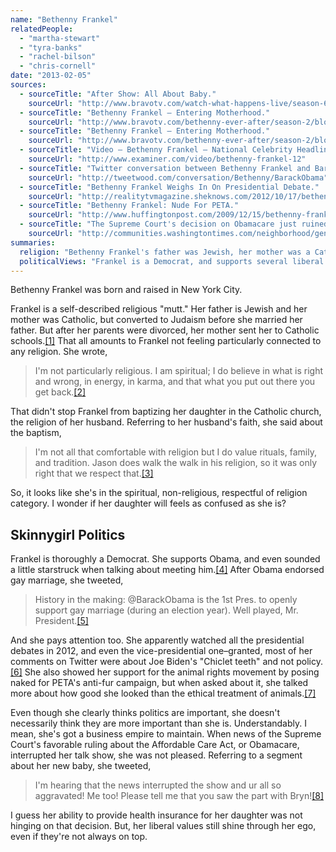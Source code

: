 ```yaml
---
name: "Bethenny Frankel"
relatedPeople:
  - "martha-stewart"
  - "tyra-banks"
  - "rachel-bilson"
  - "chris-cornell"
date: "2013-02-05"
sources:
  - sourceTitle: "After Show: All About Baby."
    sourceUrl: "http://www.bravotv.com/watch-what-happens-live/season-6/videos/after-show-all-about-baby"
  - sourceTitle: "Bethenny Frankel – Entering Motherhood."
    sourceUrl: "http://www.bravotv.com/bethenny-ever-after/season-2/blogs/bethenny-frankel/entering-motherhood?page=0,0"
  - sourceTitle: "Bethenny Frankel – Entering Motherhood."
    sourceUrl: "http://www.bravotv.com/bethenny-ever-after/season-2/blogs/bethenny-frankel/entering-motherhood?page=0,1"
  - sourceTitle: "Video – Bethenny Frankel – National Celebrity Headlines."
    sourceUrl: "http://www.examiner.com/video/bethenny-frankel-12"
  - sourceTitle: "Twitter conversation between Bethenny Frankel and Barack Obama."
    sourceUrl: "http://tweetwood.com/conversation/Bethenny/BarackObama"
  - sourceTitle: "Bethenny Frankel Weighs In On Presidential Debate."
    sourceUrl: "http://realitytvmagazine.sheknows.com/2012/10/17/bethenny-frankel-weighs-in-on-presidential-debate/"
  - sourceTitle: "Bethenny Frankel: Nude For PETA."
    sourceUrl: "http://www.huffingtonpost.com/2009/12/15/bethenny-frankel-nude-for_n_393003.html"
  - sourceTitle: "The Supreme Court's decision on Obamacare just ruined Bethenny Frankel's day."
    sourceUrl: "http://communities.washingtontimes.com/neighborhood/genos-world-communities/2012/jun/28/bethenny/"
summaries:
  religion: "Bethenny Frankel's father was Jewish, her mother was a Catholic convert to Judaism, and Frankel considers herself spiritual but not religious."
  politicalViews: "Frankel is a Democrat, and supports several liberal causes."
---
```


Bethenny Frankel was born and raised in New York City.

Frankel is a self-described religious "mutt." Her father is Jewish and her mother was Catholic, but converted to Judaism before she married her father. But after her parents were divorced, her mother sent her to Catholic schools.<a class="source-citation" href="#http%3A%2F%2Fwww.bravotv.com%2Fwatch-what-happens-live%2Fseason-6%2Fvideos%2Fafter-show-all-about-baby" title="After Show: All About Baby.">[1]</a> That all amounts to Frankel not feeling particularly connected to any religion. She wrote,

>I'm not particularly religious. I am spiritual; I do believe in what is right and wrong, in energy, in karma, and that what you put out there you get back.<a class="source-citation" href="#http%3A%2F%2Fwww.bravotv.com%2Fbethenny-ever-after%2Fseason-2%2Fblogs%2Fbethenny-frankel%2Fentering-motherhood%3Fpage%3D0%2C0" title="Bethenny Frankel – Entering Motherhood.">[2]</a>

That didn't stop Frankel from baptizing her daughter in the Catholic church, the religion of her husband. Referring to her husband's faith, she said about the baptism,

>I'm not all that comfortable with religion but I do value rituals, family, and tradition. Jason does walk the walk in his religion, so it was only right that we respect that.<a class="source-citation" href="#http%3A%2F%2Fwww.bravotv.com%2Fbethenny-ever-after%2Fseason-2%2Fblogs%2Fbethenny-frankel%2Fentering-motherhood%3Fpage%3D0%2C1" title="Bethenny Frankel – Entering Motherhood.">[3]</a>

So, it looks like she's in the spiritual, non-religious, respectful of religion category. I wonder if her daughter will feels as confused as she is?


## Skinnygirl Politics

Frankel is thoroughly a Democrat. She supports Obama, and even sounded a little starstruck when talking about meeting him.<a class="source-citation" href="#http%3A%2F%2Fwww.examiner.com%2Fvideo%2Fbethenny-frankel-12" title="Video – Bethenny Frankel – National Celebrity Headlines.">[4]</a> After Obama endorsed gay marriage, she tweeted,

>History in the making: @BarackObama is the 1st Pres. to openly support gay marriage (during an election year). Well played, Mr. President.<a class="source-citation" href="#http%3A%2F%2Ftweetwood.com%2Fconversation%2FBethenny%2FBarackObama" title="Twitter conversation between Bethenny Frankel and Barack Obama.">[5]</a>

And she pays attention too. She apparently watched all the presidential debates in 2012, and even the vice-presidential one–granted, most of her comments on Twitter were about Joe Biden's "Chiclet teeth" and not policy.<a class="source-citation" href="#http%3A%2F%2Frealitytvmagazine.sheknows.com%2F2012%2F10%2F17%2Fbethenny-frankel-weighs-in-on-presidential-debate%2F" title="Bethenny Frankel Weighs In On Presidential Debate.">[6]</a> She also showed her support for the animal rights movement by posing naked for PETA's anti-fur campaign, but when asked about it, she talked more about how good she looked than the ethical treatment of animals.<a class="source-citation" href="#http%3A%2F%2Fwww.huffingtonpost.com%2F2009%2F12%2F15%2Fbethenny-frankel-nude-for_n_393003.html" title="Bethenny Frankel: Nude For PETA.">[7]</a>

Even though she clearly thinks politics are important, she doesn't necessarily think they are more important than she is. Understandably. I mean, she's got a business empire to maintain. When news of the Supreme Court's favorable ruling about the Affordable Care Act, or Obamacare, interrupted her talk show, she was not pleased. Referring to a segment about her new baby, she tweeted,

>I'm hearing that the news interrupted the show and ur all so aggravated! Me too! Please tell me that you saw the part with Bryn!<a class="source-citation" href="#http%3A%2F%2Fcommunities.washingtontimes.com%2Fneighborhood%2Fgenos-world-communities%2F2012%2Fjun%2F28%2Fbethenny%2F" title="The Supreme Court&apos;s decision on Obamacare just ruined Bethenny Frankel&apos;s day.">[8]</a>

I guess her ability to provide health insurance for her daughter was not hinging on that decision. But, her liberal values still shine through her ego, even if they're not always on top.